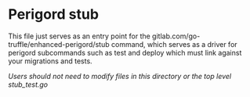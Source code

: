 # Perigord stub

This file just serves as an entry point for the
gitlab.com/go-truffle/enhanced-perigord/stub command, which serves as a driver for
perigord subcommands such as test and deploy which must link against your
migrations and tests.

*Users should not need to modify files in this directory or the top level
stub_test.go*
